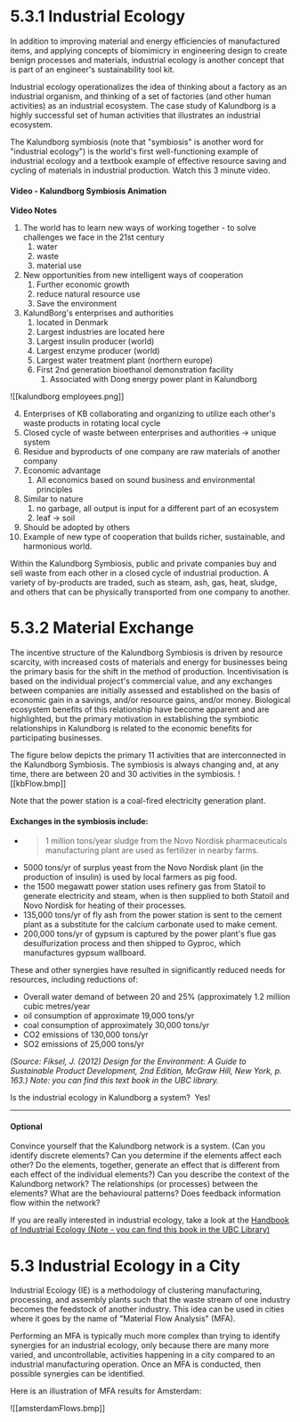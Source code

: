 # 5.3.1 Industrial Ecology
In addition to improving material and energy efficiencies of manufactured items, and applying concepts of biomimicry in engineering design to create benign processes and materials, industrial ecology is another concept that is part of an engineer's sustainability tool kit.

Industrial ecology operationalizes the idea of thinking about a factory as an industrial organism, and thinking of a set of factories (and other human activities) as an industrial ecosystem. The case study of Kalundborg is a highly successful set of human activities that illustrates an industrial ecosystem.

The Kalundborg symbiosis (note that "symbiosis" is another word for "industrial ecology") is the world's first well-functioning example of industrial ecology and a textbook example of effective resource saving and cycling of materials in industrial production. Watch this 3 minute video.

#### Video - Kalundborg Symbiosis Animation

**Video Notes**
1. The world has to learn new ways of working together - to solve challenges we face in the 21st century
	1. water
	2. waste
	3. material use
2. New opportunities from new intelligent ways of cooperation
	1. Further economic growth
	2. reduce natural resource use
	3. Save the environment
3. KalundBorg's enterprises and authorities
	1. located in Denmark
	2. Largest industries are located here
	3. Largest insulin producer (world)
	4. Largest enzyme producer (world)
	5. Largest water treatment plant (northern europe)
	6. First 2nd generation bioethanol demonstration facility
		1. Associated with Dong energy power plant in Kalundborg

![[kalundborg employees.png]]

4. Enterprises of KB collaborating and organizing to utilize each other's waste products in rotating local cycle 
5. Closed cycle of waste between enterprises and authorities -> unique system
6. Residue and byproducts of one company are raw materials of another company
7. Economic advantage
	1. All economics based on sound business and environmental principles
8. Similar to nature
	1. no garbage, all output is input for a different part of an ecosystem
	2. leaf -> soil
9. Should be adopted by others
10. Example of new type of cooperation that builds richer, sustainable, and harmonious world.

Within the Kalundborg Symbiosis, public and private companies buy and sell waste from each other in a closed cycle of industrial production. A variety of by-products are traded, such as steam, ash, gas, heat, sludge, and others that can be physically transported from one company to another.

# 5.3.2 Material Exchange
The incentive structure of the Kalundborg Symbiosis is driven by resource scarcity, with increased costs of materials and energy for businesses being the primary basis for the shift in the method of production. Incentivisation is based on the individual project's commercial value, and any exchanges between companies are initially assessed and established on the basis of economic gain in a savings, and/or resource gains, and/or money. Biological ecosystem benefits of this relationship have become apparent and are highlighted, but the primary motivation in establishing the symbiotic relationships in Kalundborg is related to the economic benefits for participating businesses.

The figure below depicts the primary 11 activities that are interconnected in the Kalundborg Symbiosis. The symbiosis is always changing and, at any time, there are between 20 and 30 activities in the symbiosis.
![[kbFlow.bmp]]

Note that the power station is a coal-fired electricity generation plant.

#### Exchanges in the symbiosis include:

-   >1 million tons/year sludge from the Novo Nordisk pharmaceuticals manufacturing plant are used as fertilizer in nearby farms.
-   5000 tons/yr of surplus yeast from the Novo Nordisk plant (in the production of insulin) is used by local farmers as pig food.
-   the 1500 megawatt power station uses refinery gas from Statoil to generate electricity and steam, when is then supplied to both Statoil and Novo Nordisk for heating of their processes.
-   135,000 tons/yr of fly ash from the power station is sent to the cement plant as a substitute for the calcium carbonate used to make cement.
-   200,000 tons/yr of gypsum is captured by the power plant's flue gas desulfurization process and then shipped to Gyproc, which manufactures gypsum wallboard.

These and other synergies have resulted in significantly reduced needs for resources, including reductions of:

-   Overall water demand of between 20 and 25% (approximately 1.2 million cubic metres/year
-   oil consumption of approximate 19,000 tons/yr
-   coal consumption of approximately 30,000 tons/yr
-   CO2 emissions of 130,000 tons/yr
-   SO2 emissions of 25,000 tons/yr

_(Source: Fiksel, J. (2012) Design for the Environment: A Guide to Sustainable Product Development, 2nd Edition, McGraw Hill, New York, p. 163.) Note: you can find this text book in the UBC library._

Is the industrial ecology in Kalundborg a system?  Yes!  

---

#### Optional

Convince yourself that the Kalundborg network is a system. (Can you identify discrete elements? Can you determine if the elements affect each other? Do the elements, together, generate an effect that is different from each effect of the individual elements?) Can you describe the context of the Kalundborg network? The relationships (or processes) between the elements? What are the behavioural patterns? Does feedback information flow within the network?

If you are really interested in industrial ecology, take a look at the [Handbook of Industrial Ecology (Note - you can find this book in the UBC Library)](https://www.e-elgar.com/shop/a-handbook-of-industrial-ecology)

# 5.3 Industrial Ecology in a City
Industrial Ecology (IE) is a methodology of clustering manufacturing, processing, and assembly plants such that the waste stream of one industry becomes the feedstock of another industry. This idea can be used in cities where it goes by the name of "Material Flow Analysis" (MFA).

Performing an MFA is typically much more complex than trying to identify synergies for an industrial ecology, only because there are many more varied, and uncontrollable, activities happening in a city compared to an industrial manufacturing operation. Once an MFA is conducted, then possible synergies can be identified.

Here is an illustration of MFA results for Amsterdam:

![[amsterdamFlows.bmp]]